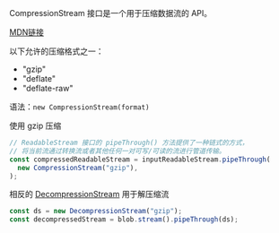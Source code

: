 CompressionStream 接口是一个用于压缩数据流的 API。

[MDN链接](https://developer.mozilla.org/zh-CN/docs/Web/API/CompressionStream/CompressionStream)

以下允许的压缩格式之一：
- "gzip"
- "deflate"
- "deflate-raw"
 
语法：`new CompressionStream(format)`

使用 gzip 压缩
```js
// ReadableStream 接口的 pipeThrough() 方法提供了一种链式的方式，
// 将当前流通过转换流或者其他任何一对可写/可读的流进行管道传输。 
const compressedReadableStream = inputReadableStream.pipeThrough(
  new CompressionStream("gzip"),
);
```
相反的 [DecompressionStream](https://developer.mozilla.org/zh-CN/docs/Web/API/DecompressionStream) 用于解压缩流
```js
const ds = new DecompressionStream("gzip");
const decompressedStream = blob.stream().pipeThrough(ds);
```